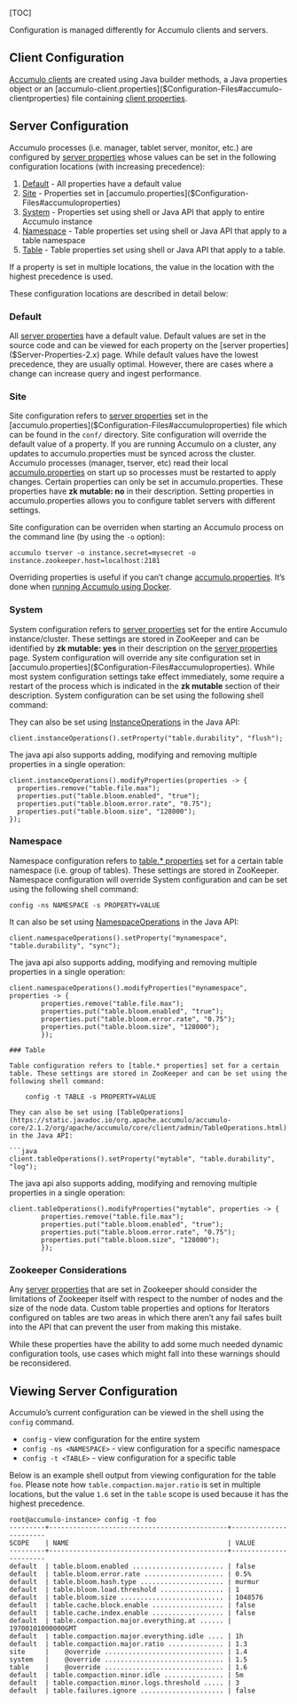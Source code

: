 [TOC]

Configuration is managed differently for Accumulo clients and servers.

Client Configuration
--------------------------------------------------------------------------------------------------------

[Accumulo clients]($Accumulo-Clients) are created using Java builder methods, a Java properties object or an [accumulo-client.properties]($Configuration-Files#accumulo-clientproperties) file containing [client properties]($Client-Properties-2.x).

Server Configuration
--------------------------------------------------------------------------------------------------------

Accumulo processes (i.e. manager, tablet server, monitor, etc.) are configured by [server properties]($Server-Properties-2.x) whose values can be set in the following configuration locations (with increasing precedence):

1.  [Default]($Configuration-Overview#default) - All properties have a default value
2.  [Site]($Configuration-Overview#site) - Properties set in [accumulo.properties]($Configuration-Files#accumuloproperties)
3.  [System]($Configuration-Overview#system) - Properties set using shell or Java API that apply to entire Accumulo instance
4.  [Namespace]($Configuration-Overview#namespace) - Table properties set using shell or Java API that apply to a table namespace
5.  [Table]($Configuration-Overview#table) - Table properties set using shell or Java API that apply to a table.

If a property is set in multiple locations, the value in the location with the highest precedence is used.

These configuration locations are described in detail below:

### Default

All [server properties]($Server-Properties-2.x) have a default value. Default values are set in the source code and can be viewed for each property on the [server properties]($Server-Properties-2.x) page. While default values have the lowest precedence, they are usually optimal. However, there are cases where a change can increase query and ingest performance.

### Site

Site configuration refers to [server properties]($Server-Properties-2.x) set in the [accumulo.properties]($Configuration-Files#accumuloproperties) file which can be found in the `conf/` directory. Site configuration will override the default value of a property. If you are running Accumulo on a cluster, any updates to accumulo.properties must be synced across the cluster. Accumulo processes (manager, tserver, etc) read their local [accumulo.properties]($Configuration-Files#accumuloproperties) on start up so processes must be restarted to apply changes. Certain properties can only be set in accumulo.properties. These properties have **zk mutable: no** in their description. Setting properties in accumulo.properties allows you to configure tablet servers with different settings.

Site configuration can be overriden when starting an Accumulo process on the command line (by using the `-o` option):

```
accumulo tserver -o instance.secret=mysecret -o instance.zookeeper.host=localhost:2181
```

Overriding properties is useful if you can’t change [accumulo.properties]($Configuration-Files#accumuloproperties). It’s done when [running Accumulo using Docker](https://github.com/apache/accumulo-docker).

### System

System configuration refers to [server properties](https://accumulo.apache.org/docs/2.x/configuration/server-properties) set for the entire Accumulo instance/cluster. These settings are stored in ZooKeeper and can be identified by **zk mutable: yes** in their description on the [server properties]($Server-Properties-2.x) page. System configuration will override any site configuration set in [accumulo.properties]($Configuration-Files#accumuloproperties). While most system configuration settings take effect immediately, some require a restart of the process which is indicated in the **zk mutable** section of their description. System configuration can be set using the following shell command:

They can also be set using [InstanceOperations](https://static.javadoc.io/org.apache.accumulo/accumulo-core/2.1.2/org/apache/accumulo/core/client/admin/InstanceOperations.html) in the Java API:

```
client.instanceOperations().setProperty("table.durability", "flush");
```

The java api also supports adding, modifying and removing multiple properties in a single operation:

```
client.instanceOperations().modifyProperties(properties -> {
  properties.remove("table.file.max");
  properties.put("table.bloom.enabled", "true");
  properties.put("table.bloom.error.rate", "0.75");
  properties.put("table.bloom.size", "128000");
});

```

### Namespace

Namespace configuration refers to [table.\* properties]($Server-Properties-2.x#table_prefix) set for a certain table namespace (i.e. group of tables). These settings are stored in ZooKeeper. Namespace configuration will override System configuration and can be set using the following shell command:

```
config -ns NAMESPACE -s PROPERTY=VALUE
```

It can also be set using [NamespaceOperations](https://static.javadoc.io/org.apache.accumulo/accumulo-core/2.1.2/org/apache/accumulo/core/client/admin/NamespaceOperations.html) in the Java API:

```
client.namespaceOperations().setProperty("mynamespace", "table.durability", "sync");
```

The java api also supports adding, modifying and removing multiple properties in a single operation:

````
client.namespaceOperations().modifyProperties("mynamespace", properties -> {
        properties.remove("table.file.max");
        properties.put("table.bloom.enabled", "true");
        properties.put("table.bloom.error.rate", "0.75");
        properties.put("table.bloom.size", "128000");
        });

### Table

Table configuration refers to [table.* properties] set for a certain table. These settings are stored in ZooKeeper and can be set using the following shell command:

    config -t TABLE -s PROPERTY=VALUE

They can also be set using [TableOperations](https://static.javadoc.io/org.apache.accumulo/accumulo-core/2.1.2/org/apache/accumulo/core/client/admin/TableOperations.html) in the Java API:

```java
client.tableOperations().setProperty("mytable", "table.durability", "log");
````

The java api also supports adding, modifying and removing multiple properties in a single operation:

```
client.tableOperations().modifyProperties("mytable", properties -> {
        properties.remove("table.file.max");
        properties.put("table.bloom.enabled", "true");
        properties.put("table.bloom.error.rate", "0.75");
        properties.put("table.bloom.size", "128000");
        });
```

### Zookeeper Considerations

Any [server properties]($Server-Properties-2.x) that are set in Zookeeper should consider the limitations of Zookeeper itself with respect to the number of nodes and the size of the node data. Custom table properties and options for Iterators configured on tables are two areas in which there aren’t any fail safes built into the API that can prevent the user from making this mistake.

While these properties have the ability to add some much needed dynamic configuration tools, use cases which might fall into these warnings should be reconsidered.

Viewing Server Configuration
------------------------------------------------------------------------------------------------------------------------

Accumulo’s current configuration can be viewed in the shell using the `config` command.

*   `config` - view configuration for the entire system
*   `config -ns <NAMESPACE>` - view configuration for a specific namespace
*   `config -t <TABLE>` - view configuration for a specific table

Below is an example shell output from viewing configuration for the table `foo`. Please note how `table.compaction.major.ratio` is set in multiple locations, but the value `1.6` set in the `table` scope is used because it has the highest precedence.

```
root@accumulo-instance> config -t foo
---------+---------------------------------------------+-----------------------
SCOPE    | NAME                                        | VALUE
---------+---------------------------------------------+-----------------------
default  | table.bloom.enabled ....................... | false
default  | table.bloom.error.rate .................... | 0.5%
default  | table.bloom.hash.type ..................... | murmur
default  | table.bloom.load.threshold ................ | 1
default  | table.bloom.size .......................... | 1048576
default  | table.cache.block.enable .................. | false
default  | table.cache.index.enable .................. | false
default  | table.compaction.major.everything.at ...... | 19700101000000GMT
default  | table.compaction.major.everything.idle .... | 1h
default  | table.compaction.major.ratio .............. | 1.3
site     |    @override .............................. | 1.4
system   |    @override .............................. | 1.5
table    |    @override .............................. | 1.6
default  | table.compaction.minor.idle ............... | 5m
default  | table.compaction.minor.logs.threshold ..... | 3
default  | table.failures.ignore ..................... | false
```
